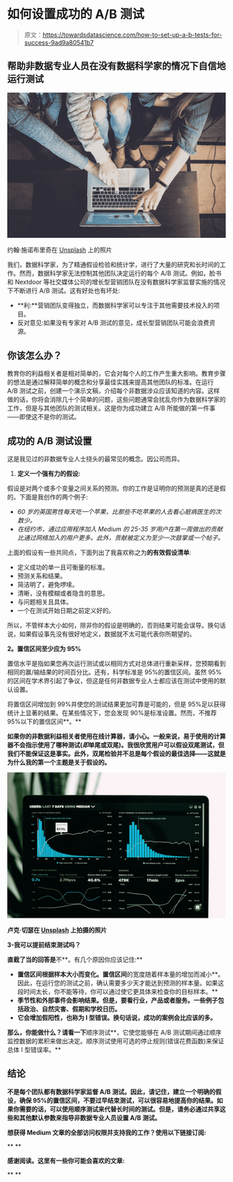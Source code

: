 # 如何设置成功的 A/B 测试

> 原文：<https://towardsdatascience.com/how-to-set-up-a-b-tests-for-success-9ad9a80541b7>

## 帮助非数据专业人员在没有数据科学家的情况下自信地运行测试

![](img/f7a7b571e8b4654fecd806e9d0bb1270.png)

约翰·施诺布里奇在 [Unsplash](https://unsplash.com?utm_source=medium&utm_medium=referral) 上的照片

我们，数据科学家，为了精通假设检验和统计学，进行了大量的研究和长时间的工作。然而，数据科学家无法控制其他团队决定运行的每个 A/B 测试。例如，脸书和 Nextdoor 等社交媒体公司的增长型营销团队在没有数据科学家监督实施的情况下不断进行 A/B 测试。这有好处也有坏处:

*   **利:**营销团队变得独立，而数据科学家可以专注于其他需要技术投入的项目。
*   反对意见:如果没有专家对 A/B 测试的意见，成长型营销团队可能会浪费资源。

## 你该怎么办？

教育你的利益相关者是相对简单的，它会对每个人的工作产生重大影响。教育步骤的想法是通过解释简单的概念和分享最佳实践来提高其他团队的标准。在运行 A/B 测试之前，创建一个演示文稿，介绍每个非数据涉众应该知道的内容。这样做的话，你将会消除几十个简单的问题，这些问题通常会扰乱你作为数据科学家的工作，但是与其他团队的测试相关。这是你为成功建立 A/B 所能做的第一件事——即使这不是你的测试。

## 成功的 A/B 测试设置

这是我见过的非数据专业人士挠头的最常见的概念。因公司而异。

1.  **定义一个强有力的假设:**

假设是对两个或多个变量之间关系的预测。你的工作是证明你的预测是真的还是假的。下面是我创作的两个例子:

*   *60 岁的英国男性每天吃一个苹果，比那些不吃苹果的人去看心脏病医生的次数少。*
*   *在纽约市，通过应用程序加入 Medium 的 25-35 岁用户在第一周做出的贡献比通过网络加入的用户更多。此外，贡献被定义为至少一次鼓掌或一个帖子。*

上面的假设有一些共同点，下面列出了我喜欢称之为**的有效假设清单**:

*   定义成功的单一且可衡量的标准。
*   预测关系和结果。
*   简洁明了，避免啰嗦。
*   清晰，没有模糊或者隐含的意思。
*   与问题相关且具体。
*   一个在测试开始日期之前定义好的。

所以，不管样本大小如何，除非你的假设是明确的，否则结果可能会误导。换句话说，如果假设事先没有很好地定义，数据就不太可能代表你所期望的。

**2。置信区间至少应为 95%**

置信水平是指如果您再次运行测试或以相同方式对总体进行重新采样，您预期看到相同的赢/输结果的时间百分比。还有，科学标准是 95%的置信区间。虽然 95%的区间在学术界引起了争议，但这是任何非数据专业人士都应该在测试中使用的默认设置。

将置信区间增加到 99%并使您的测试结果更加可靠是可能的，但是 95%足以获得统计上显著的结果。在某些情况下，您会发现 90%是标准设置。然而，不推荐 95%以下的置信区间**。**

**如果你的非数据利益相关者使用在线计算器，请小心。一般来说，易于使用的计算器不会指示使用了哪种测试(*即*单尾或双尾)。我很欣赏用户可以假设双尾测试，但我们不能保证这是事实。此外，双尾检验并不总是每个假设的最佳选择——这就是为什么我的第一个主题是关于假设的。**

**![](img/45498b70f08327617158fd7063f39658.png)**

**卢克·切瑟在 [Unsplash](https://unsplash.com?utm_source=medium&utm_medium=referral) 上拍摄的照片**

****3-我可以提前结束测试吗？****

**直截了当的回答是**不**。有几个原因你应该记住:**

*   **置信区间根据样本大小而变化。置信区间**的宽度随着样本量的增加而减小**。因此，在运行您的测试之前，确认需要多少天才能达到预测的样本量。如果这段时间太长，你不能等待，你可以通过使它更具体来检查你的目标样本。**
*   **季节性和外部事件会影响结果。但是，要看行业，产品或者服务。一些例子包括政治、自然灾害、假期和学校日历。**
*   **它会增加假阳性，也称为 I 型错误。换句话说，成功的案例会比应该的多。**

**那么，你能做什么？请看一下**顺序测试**，它使您能够在 A/B 测试期间通过顺序监控数据的累积来做出决定。顺序测试使用可选的停止规则(错误花费函数)来保证总体 I 型错误率。**

## **结论**

**不是每个团队都有数据科学家监督 A/B 测试。因此，请记住，建立一个明确的假设，确保 95%的置信区间，不要过早结束测试，可以很容易地提高你的结果。如果你需要的话，可以使用顺序测试来代替长时间的测试。但是，请务必通过共享这些和其他默认参数来指导非数据专业人员设置 A/B 测试。**

****想获得 Medium 文章的全部访问权限并支持我的工作？使用以下链接订阅:****

**[](https://boemer.medium.com/membership) ** 

****感谢阅读。这里有一些你可能会喜欢的文章:****

**[](/switching-career-to-data-science-in-your-30s-6122e51a18a3)  [](/5-tips-to-get-your-first-data-scientist-job-d8e5afd5a59b) **